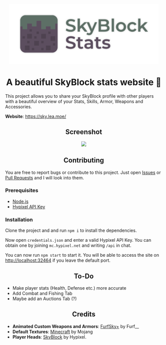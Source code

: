 <p align="center"><img width="480px" height="192px" src="public/resources/img/logo.png"></p>
<h1 align="center">A beautiful SkyBlock stats website 🌹</h1>

This project allows you to share your SkyBlock profile with other players with a beautiful overview of your Stats, Skills, Armor, Weapons and Accessories.

**Website**: https://sky.lea.moe/

<h2 align="center">Screenshot</h1>

<p align="center"><img src="https://i.imgur.com/rJGxnRo.png"></p>

<h2 align="center">Contributing</h1>

You are free to report bugs or contribute to this project. Just open <a href="../../issues">Issues</a> or <a href="../../pulls">Pull Requests</a> and I will look into them.

<h3>Prerequisites</h3>

- <a href="https://nodejs.org/">Node.js</a>
- <a href="https://api.hypixel.net/">Hypixel API Key</a>

<h3>Installation</h3>

Clone the project and and run `npm i` to install the dependencies. 

Now open `credentials.json` and enter a valid Hypixel API Key. You can obtain one by joining `mc.hypixel.net` and writing `/api` in chat.

You can now run `npm start` to start it. You will be able to access the site on <a href="http://localhost:32464">http://localhost:32464</a> if you leave the default port.

<h2 align="center">To-Do</h2>

- Make player stats (Health, Defense etc.) more accurate
- Add Combat and Fishing Tab
- Maybe add an Auctions Tab (?)

<h2 align="center">Credits</h2>

- **Animated Custom Weapons and Armors**: <a href="https://hypixel.net/threads/2138599/">FurfSky+</a> by Furf__
- **Default Textures**: <a href="https://www.minecraft.net/">Minecraft</a> by Mojang
- **Player Heads**: <a href="https://hypixel.net/forums/skyblock.157/">SkyBlock</a> by Hypixel.

